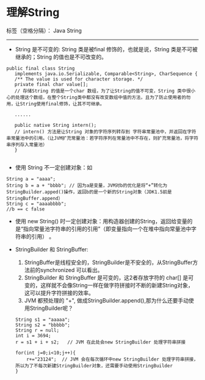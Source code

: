 ﻿# 理解String

标签（空格分隔）： Java String

---

+ String 是不可变的: String 类是被final 修饰的，也就是说，String 类是不可被继承的；String 的值也是不可改变的。
 ```
 public final class String
    implements java.io.Serializable, Comparable<String>, CharSequence {
    /** The value is used for character storage. */
    private final char value[];  
    // 存储String 的值是一个char 数组，为了让String的值不可变，String 类中很小心的处理这个数组，在整个String类中都没有改变数组中值的方法，且为了防止使用者的勿用，让String使用final修饰，让其不可继承。
    
    ......
    
    public native String intern();
    // intern() 方法是让String 对象的字符序列转存到 字符串常量池中，并返回在字符串常量池中的引用。（让JVM扩充常量池：若字符序列在常量池中不存在，则扩充常量池，将字符串序列存入常量池）
    }
    
 ```
+  使用 String 不一定创建对象：如
 ```
String a = "aaaa";  
String b = a + "bbbb"; // 因为a是变量，JVM对b的优化是将“+”转化为StringBuilder.apped()操作，返回b的是一个新的String对象（JDK1.5前是StringBuffer.append）
String c = "aaaabbbb"; 
//b == c false
 ```

+  使用 new String() 时一定创建对象：用构造器创建的String，返回给变量的是“指向常量池字符串的引用的引用”（即变量指向一个在堆中指向常量池中字符串的引用） 。

+ StringBuilder 和 StringBuffer:
    1. StringBuffer是线程安全的，StringBuilder是不安全的，从StringBuffer方法前的synchronized 可以看出。
    2. StringBuilder 和 StringBuffer 是可变的，这2者存放字符的 char[] 是可变的，这样就不会像String一样在做字符拼接时不断的新建String对象，这可以提升字符拼接的效率。
    3. JVM 都预处理的 "+", 做成StringBuilder.append(),那为什么还要手动使用StringBuilder呢？
    ```
    String s1 = "aaaaa";  
    String s2 = "bbbbb";  
    String r = null;  
    int i = 3694;  
    r = s1 + i + s2;   // JVM 在此处会new StringBuilder 处理字符串拼接
              
    for(int j=0;i<10;j++){  
        r+="23124";  // JVM 会在每次循环中new StringBuilder 处理字符串拼接，所以为了不每次新建StringBuilder对象，还需要手动使用StringBuilder
    }  
    ```


 





